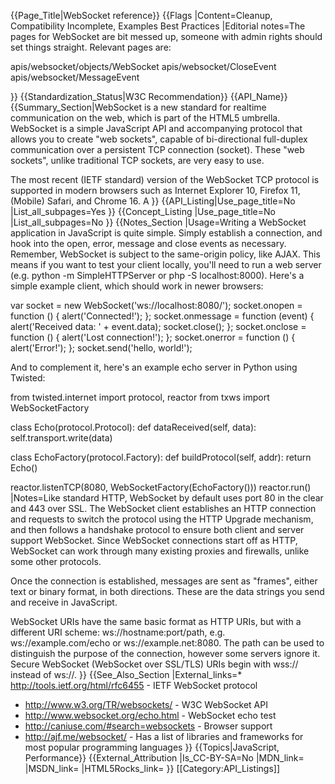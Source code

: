 {{Page_Title|WebSocket reference}}
{{Flags
|Content=Cleanup, Compatibility Incomplete, Examples Best Practices
|Editorial notes=The pages for WebSocket are bit messed up, someone with admin rights should set things straight. Relevant pages are:

apis/websocket/objects/WebSocket
apis/websocket/CloseEvent
apis/websocket/MessageEvent

}}
{{Standardization_Status|W3C Recommendation}}
{{API_Name}}
{{Summary_Section|WebSocket is a new standard for realtime communication on the web, which is part of the HTML5 umbrella. WebSocket is a simple JavaScript API and accompanying protocol that allows you to create "web sockets", capable of bi-directional full-duplex communication over a persistent TCP connection (socket). These "web sockets", unlike traditional TCP sockets, are very easy to use.

The most recent (IETF standard) version of the WebSocket TCP protocol is supported in modern browsers such as Internet Explorer 10, Firefox 11, (Mobile) Safari, and Chrome 16. A
}}
{{API_Listing|Use_page_title=No
|List_all_subpages=Yes
}}
{{Concept_Listing
|Use_page_title=No
|List_all_subpages=No
}}
{{Notes_Section
|Usage=Writing a WebSocket application in JavaScript is quite simple. Simply establish a connection, and hook into the open, error, message and close events as necessary. Remember, WebSocket is subject to the same-origin policy, like AJAX. This means if you want to test your client locally, you'll need to run a web server (e.g. python -m SimpleHTTPServer or php -S localhost:8000). Here's a simple example client, which should work in newer browsers:

  var socket = new WebSocket('ws://localhost:8080/');
  socket.onopen = function () {
      alert('Connected!');
  };
  socket.onmessage = function (event) {
      alert('Received data: ' + event.data);
      socket.close();
  };
  socket.onclose = function () {
      alert('Lost connection!');
  };
  socket.onerror = function () {
      alert('Error!');
  };
  socket.send('hello, world!');

And to complement it, here's an example echo server in Python using Twisted:

  from twisted.internet import protocol, reactor
  from txws import WebSocketFactory
  
  class Echo(protocol.Protocol):
      def dataReceived(self, data):
          self.transport.write(data)
  
  class EchoFactory(protocol.Factory):
      def buildProtocol(self, addr):
          return Echo()
  
  reactor.listenTCP(8080, WebSocketFactory(EchoFactory()))
  reactor.run()
|Notes=Like standard HTTP, WebSocket by default uses port 80 in the clear and 443 over SSL. The WebSocket client establishes an HTTP connection and requests to switch the protocol using the HTTP Upgrade mechanism, and then follows a handshake protocol to ensure both client and server support WebSocket. Since WebSocket connections start off as HTTP, WebSocket can work through many existing proxies and firewalls, unlike some other protocols.

Once the connection is established, messages are sent as "frames", either text or binary format, in both directions. These are the data strings you send and receive in JavaScript.

WebSocket URIs have the same basic format as HTTP URIs, but with a different URI scheme: ws://hostname:port/path, e.g. ws://example.com/echo or ws://example.net:8080. The path can be used to distinguish the purpose of the connection, however some servers ignore it. Secure WebSocket (WebSocket over SSL/TLS) URIs begin with wss:// instead of ws://.
}}
{{See_Also_Section
|External_links=* http://tools.ietf.org/html/rfc6455 - IETF WebSocket protocol
* http://www.w3.org/TR/websockets/ - W3C WebSocket API
* http://www.websocket.org/echo.html - WebSocket echo test
* http://caniuse.com/#search=websockets - Browser support
* http://ajf.me/websocket/ - Has a list of libraries and frameworks for most popular programming languages
}}
{{Topics|JavaScript, Performance}}
{{External_Attribution
|Is_CC-BY-SA=No
|MDN_link=
|MSDN_link=
|HTML5Rocks_link=
}}
[[Category:API_Listings]]